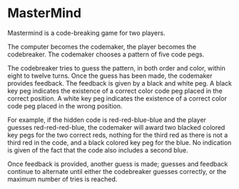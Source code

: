 # MasterMind

Mastermind is a code-breaking game for two players.  
 
The computer becomes the codemaker, the player becomes the codebreaker. The codemaker chooses a pattern of five code pegs. 
 
The codebreaker tries to guess the pattern, in both order and color, within eight to twelve turns. Once the guess has been made, the codemaker provides feedback. The feedback is given by a black and white peg. A black key peg indicates the existence of a correct color code peg placed in the correct position. A white key peg indicates the existence of a correct color code peg placed in the wrong position. 
 
For example, if the hidden code is red-red-blue-blue and the player guesses red-red-red-blue, the codemaker will award two blacked colored key pegs for the two correct reds, nothing for the third red as there is not a third red in the code, and a black colored key peg for the blue. No indication is given of the fact that the code also includes a second blue. 
 
Once feedback is provided, another guess is made; guesses and feedback continue to alternate until either the codebreaker guesses correctly, or the maximum number of tries is reached. 

